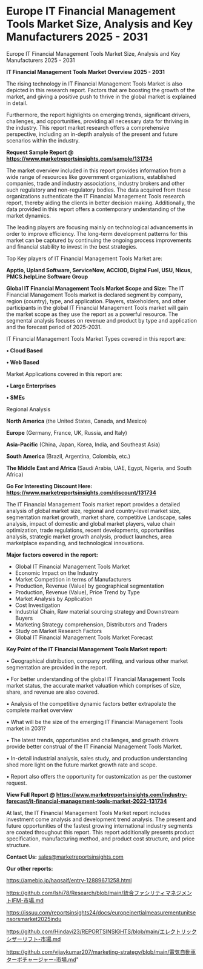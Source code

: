 # Europe IT Financial Management Tools Market Size, Analysis and Key Manufacturers 2025 - 2031
Europe IT Financial Management Tools Market Size, Analysis and Key Manufacturers 2025 - 2031

<Strong> IT Financial Management Tools Market Overview 2025 - 2031</strong>

The rising technology in IT Financial Management Tools Market is also depicted in this research report. Factors that are boosting the growth of the market, and giving a positive push to thrive in the global market is explained in detail.

Furthermore, the report highlights on emerging trends, significant drivers, challenges, and opportunities, providing all necessary data for thriving in the industry. This report market research offers a comprehensive perspective, including an in-depth analysis of the present and future scenarios within the industry.

<strong>Request Sample Report @ <a href=https://www.marketreportsinsights.com/sample/131734>https://www.marketreportsinsights.com/sample/131734</a></strong>

The market overview included in this report provides information from a wide range of resources like government organizations, established companies, trade and industry associations, industry brokers and other such regulatory and non-regulatory bodies. The data acquired from these organizations authenticate the IT Financial Management Tools research report, thereby aiding the clients in better decision making. Additionally, the data provided in this report offers a contemporary understanding of the market dynamics.

The leading players are focusing mainly on technological advancements in order to improve efficiency. The long-term development patterns for this market can be captured by continuing the ongoing process improvements and financial stability to invest in the best strategies.

Top Key players of IT Financial Management Tools Market are:

<strong>Apptio, Upland Software, ServiceNow, ACCIOD, Digital Fuel, USU, Nicus, PMCS.helpLine Software Group</strong>

<strong><b>Global IT Financial Management Tools Market Scope and Size:</b></strong>
The IT Financial Management Tools market is declared segment by company, region (country), type, and application. Players, stakeholders, and other participants in the global IT Financial Management Tools market will gain the market scope as they use the report as a powerful resource. The segmental analysis focuses on revenue and product by type and application and the forecast period of 2025-2031.

IT Financial Management Tools Market Types covered in this report are:

<strong>• Cloud Based

• Web Based</strong>

Market Applications covered in this report are:

<strong>• Large Enterprises

• SMEs</strong> 

Regional Analysis

<strong>North America</strong> (the United States, Canada, and Mexico)

<strong>Europe</strong> (Germany, France, UK, Russia, and Italy)

<strong>Asia-Pacific</strong> (China, Japan, Korea, India, and Southeast Asia)

<strong>South America</strong> (Brazil, Argentina, Colombia, etc.)

<strong>The Middle East and Africa</strong> (Saudi Arabia, UAE, Egypt, Nigeria, and South Africa)

<strong>Go For Interesting Discount Here: <a href=https://www.marketreportsinsights.com/discount/131734>https://www.marketreportsinsights.com/discount/131734</a></strong>

The IT Financial Management Tools market report provides a detailed analysis of global market size, regional and country-level market size, segmentation market growth, market share, competitive Landscape, sales analysis, impact of domestic and global market players, value chain optimization, trade regulations, recent developments, opportunities analysis, strategic market growth analysis, product launches, area marketplace expanding, and technological innovations.

<strong><b>Major factors covered in the report:</b></strong>
<ul>
  <li>Global IT Financial Management Tools Market </li>
  <li>Economic Impact on the Industry</li>
  <li>Market Competition in terms of Manufacturers</li>
  <li>Production, Revenue (Value) by geographical segmentation</li>
  <li>Production, Revenue (Value), Price Trend by Type</li>
  <li>Market Analysis by Application</li>
  <li>Cost Investigation</li>
  <li>Industrial Chain, Raw material sourcing strategy and Downstream Buyers</li>
  <li>Marketing Strategy comprehension, Distributors and Traders</li>
  <li>Study on Market Research Factors</li>
  <li>Global IT Financial Management Tools Market Forecast</li>
</ul>

<strong><b>Key Point of the IT Financial Management Tools Market report:</b></strong>

• Geographical distribution, company profiling, and various other market segmentation are provided in the report.

• For better understanding of the global IT Financial Management Tools market status, the accurate market valuation which comprises of size, share, and revenue are also covered.

• Analysis of the competitive dynamic factors better extrapolate the complete market overview

• What will be the size of the emerging IT Financial Management Tools market in 2031?

• The latest trends, opportunities and challenges, and growth drivers provide better construal of the IT Financial Management Tools Market.

• In-detail industrial analysis, sales study, and production understanding shed more light on the future market growth rate and scope.

• Report also offers the opportunity for customization as per the customer request.

<strong><b>View Full Report @ <a href=https://www.marketreportsinsights.com/industry-forecast/it-financial-management-tools-market-2022-131734>https://www.marketreportsinsights.com/industry-forecast/it-financial-management-tools-market-2022-131734</a></b></strong>


At last, the IT Financial Management Tools Market report includes investment come analysis and development trend analysis. The present and future opportunities of the fastest growing international industry segments are coated throughout this report. This report additionally presents product specification, manufacturing method, and product cost structure, and price structure.

<strong>Contact Us:</strong>
sales@marketreportsinsights.com

<strong>Our other reports:</strong>

<a href=https://ameblo.jp/haqsaif/entry-12889671258.html>https://ameblo.jp/haqsaif/entry-12889671258.html</a>

<a href=https://github.com/Ishi78/Research/blob/main/統合ファシリティマネジメントIFM-市場.md>https://github.com/Ishi78/Research/blob/main/統合ファシリティマネジメントIFM-市場.md</a>

<a href=https://issuu.com/reportsinsights24/docs/europeinertialmeasurementunitsensorsmarket2025indu>https://issuu.com/reportsinsights24/docs/europeinertialmeasurementunitsensorsmarket2025indu</a>

<a href=https://github.com/Hindavi23/REPORTSINSIGHTS/blob/main/エレクトリックシザーリフト-市場.md>https://github.com/Hindavi23/REPORTSINSIGHTS/blob/main/エレクトリックシザーリフト-市場.md</a>

<a href=https://github.com/vijaykumar207/marketing-strategy/blob/main/電気自動車ターボチャージャー-市場.md>https://github.com/vijaykumar207/marketing-strategy/blob/main/電気自動車ターボチャージャー-市場.md</a>"
